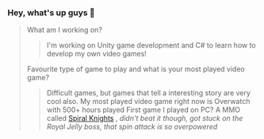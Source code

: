 ### Hey, what's up guys 👋

> What am I working on?
> > I'm working on Unity game development and C# to learn how to develop my own video games!
> > 
> Favourite type of game to play and what is your most played video game?
> > Difficult games, but games that tell a interesting story are very cool also. My most played video game right now is Overwatch with 500+ hours played
> First game I played on PC?
> > A MMO called [Spiral Knights](https://store.steampowered.com/app/99900/Spiral_Knights/) , *didn't beat it though, got stuck on the Royal Jelly boss, that spin attack is so overpowered*
> >

<!--
**christehyo/christehyo** is a ✨ _special_ ✨ repository because its `README.md` (this file) appears on your GitHub profile.

Here are some ideas to get you started:

- 🔭 I’m currently working on ...
- 🌱 I’m currently learning ...
- 👯 I’m looking to collaborate on ...
- 🤔 I’m looking for help with ...
- 💬 Ask me about ...
- 📫 How to reach me: ...
- 😄 Pronouns: ...
- ⚡ Fun fact: ...
-->
